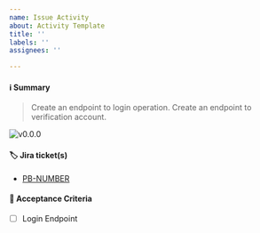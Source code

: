 ```yaml
---
name: Issue Activity
about: Activity Template
title: ''
labels: ''
assignees: ''

---
```


#### ℹ️ Summary
> Create an endpoint to login operation.
> Create an endpoint to verification account.

![v0.0.0](https://img.shields.io/badge/version-v0.0.0-EBCB8B?style=for-the-badge)

#### 🏷 Jira ticket(s)
- [PB-NUMBER](https://evo-nu.atlassian.net/browse/PB-NUMBER)

#### 🚧 Acceptance Criteria
- [ ] Login Endpoint

